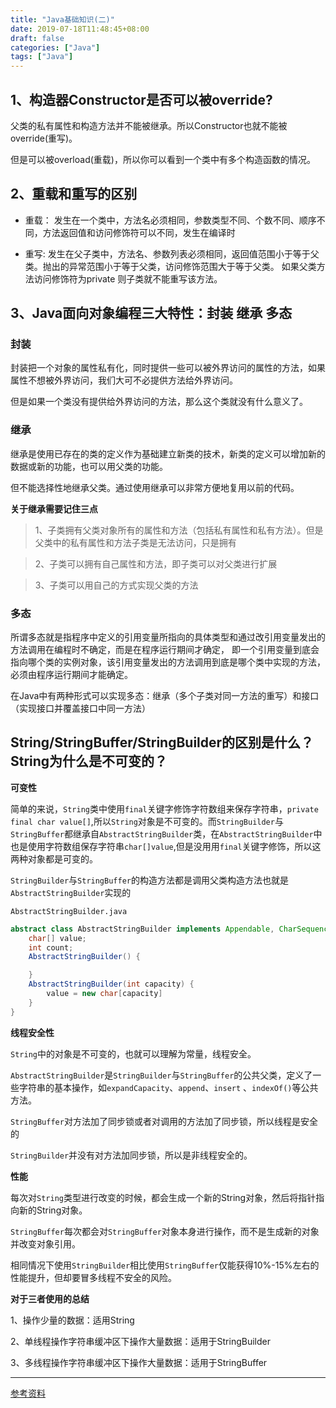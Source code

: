 ```yaml
---
title: "Java基础知识(二)"
date: 2019-07-18T11:48:45+08:00
draft: false
categories: ["Java"]
tags: ["Java"]
---
```


## 1、构造器Constructor是否可以被override?

父类的私有属性和构造方法并不能被继承。所以Constructor也就不能被override(重写)。

但是可以被overload(重载)，所以你可以看到一个类中有多个构造函数的情况。

## 2、重载和重写的区别

* 重载： 发生在一个类中，方法名必须相同，参数类型不同、个数不同、顺序不同，方法返回值和访问修饰符可以不同，发生在编译时

* 重写: 发生在父子类中，方法名、参数列表必须相同，返回值范围小于等于父类。抛出的异常范围小于等于父类，访问修饰范围大于等于父类。
如果父类方法访问修饰符为private 则子类就不能重写该方法。

## 3、Java面向对象编程三大特性：封装 继承 多态

### **封装**

封装把一个对象的属性私有化，同时提供一些可以被外界访问的属性的方法，如果属性不想被外界访问，我们大可不必提供方法给外界访问。

但是如果一个类没有提供给外界访问的方法，那么这个类就没有什么意义了。

### **继承**

继承是使用已存在的类的定义作为基础建立新类的技术，新类的定义可以增加新的数据或新的功能，也可以用父类的功能。

但不能选择性地继承父类。通过使用继承可以非常方便地复用以前的代码。

**关于继承需要记住三点**

> 1、子类拥有父类对象所有的属性和方法（包括私有属性和私有方法）。但是父类中的私有属性和方法子类是无法访问，只是拥有

> 2、子类可以拥有自己属性和方法，即子类可以对父类进行扩展

> 3、子类可以用自己的方式实现父类的方法

### **多态**

所谓多态就是指程序中定义的引用变量所指向的具体类型和通过改引用变量发出的方法调用在编程时不确定，而是在程序运行期间才确定，
即一个引用变量到底会指向哪个类的实例对象，该引用变量发出的方法调用到底是哪个类中实现的方法，必须由程序运行期间才能确定。

在Java中有两种形式可以实现多态：继承（多个子类对同一方法的重写）和接口（实现接口并覆盖接口中同一方法）

## String/StringBuffer/StringBuilder的区别是什么？String为什么是不可变的？

**可变性**

简单的来说，`String`类中使用`final`关键字修饰字符数组来保存字符串，`private final char value[]`,所以`String`对象是不可变的。而`StringBuilder`与`StringBuffer`都继承自`AbstractStringBuilder`类，在`AbstractStringBuilder`中也是使用字符数组保存字符串`char[]value`,但是没用用`final`关键字修饰，所以这两种对象都是可变的。

`StringBuilder`与`StringBuffer`的构造方法都是调用父类构造方法也就是`AbstractStringBuilder`实现的

`AbstractStringBuilder.java`

```java
abstract class AbstractStringBuilder implements Appendable, CharSequence {
    char[] value;
    int count;
    AbstractStringBuilder() {

    }
    AbstractStringBuilder(int capacity) {
        value = new char[capacity]
    }
}
```
**线程安全性**

`String`中的对象是不可变的，也就可以理解为常量，线程安全。

`AbstractStringBuilder`是`StringBuilder`与`StringBuffer`的公共父类，定义了一些字符串的基本操作，如`expandCapacity`、`append`、`insert` 、`indexOf()`等公共方法。

`StringBuffer`对方法加了同步锁或者对调用的方法加了同步锁，所以线程是安全的

`StringBuilder`并没有对方法加同步锁，所以是非线程安全的。

**性能**

每次对`String`类型进行改变的时候，都会生成一个新的String对象，然后将指针指向新的String对象。

`StringBuffer`每次都会对`StringBuffer`对象本身进行操作，而不是生成新的对象并改变对象引用。

相同情况下使用`StringBuilder`相比使用`StringBuffer`仅能获得10%-15%左右的性能提升，但却要冒多线程不安全的风险。

**对于三者使用的总结**

1、操作少量的数据：适用String

2、单线程操作字符串缓冲区下操作大量数据：适用于StringBuilder

3、多线程操作字符串缓冲区下操作大量数据：适用于StringBuffer



---
[参考资料](https://github.com/Snailclimb/JavaGuide/blob/master/docs/java/Java%E5%9F%BA%E7%A1%80%E7%9F%A5%E8%AF%86.md#8-%E5%AD%97%E7%AC%A6%E5%9E%8B%E5%B8%B8%E9%87%8F%E5%92%8C%E5%AD%97%E7%AC%A6%E4%B8%B2%E5%B8%B8%E9%87%8F%E7%9A%84%E5%8C%BA%E5%88%AB)
